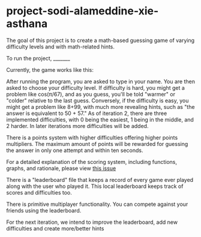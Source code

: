 # project-sodi-alameddine-xie-asthana
The goal of this project is to create a math-based guessing game of varying difficulty levels and with math-related hints.

To run the project, _______

Currently, the game works like this:

After running the program, you are asked to type in your name. You are then asked to choose your difficulty level. If difficulty is hard, you might get a problem like cos(π/67), and as you guess, you'll be told "warmer" or "colder" relative to the last guess. Conversely, if the difficulty is easy, you might get a problem like 8+99, with much more revealing hints, such as "the answer is equivalent to 50 + 57."
As of iteration 2, there are three implemented difficulties, with 0 being the easiest, 1 being in the middle, and 2 harder. In later iterations more difficulties will be added.

There is a points system with higher difficulties offering higher points multipliers. The maximum amount of points will be rewarded for guessing the answer in only one attempt and within ten seconds.

For a detailed explanation of the scoring system, including functions, graphs, and rationale, please view [this issue](https://github.com/CSE237SP2022/project-sodi-alameddine-xie-asthana/issues/4#issuecomment-1094389913)

There is a "leaderboard" file that keeps a record of every game ever played along with the user who played it. This local leaderboard keeps track of scores and difficulties too.

There is primitive multiplayer functionality. You can compete against your friends using the leaderboard.

For the next iteration, we intend to improve the leaderboard, add new difficulties and create more/better hints